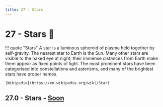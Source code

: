 ```yaml
---
title: 27 - Stars
---
```

# 27 - Stars :stars:
!!! quote "Stars"
    A star is a luminous spheroid of plasma held together by self-gravity. The nearest star to Earth is the Sun. Many other stars are visible to the naked eye at night; their immense distances from Earth make them appear as fixed points of light. The most prominent stars have been categorised into constellations and asterisms, and many of the brightest stars have proper names.

    [Wikipedia](https://en.wikipedia.org/wiki/Star)

## 27.0 - Stars - [Soon](https://webssh.net/documentation/becoming-external-tester/) 
